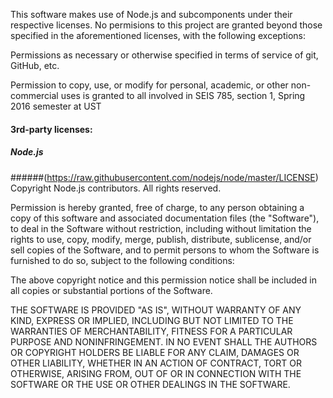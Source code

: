 This software makes use of Node.js and subcomponents under their respective licenses. No permisions to this project are granted
beyond those specified in the aforementioned licenses, with the following exceptions:

Permissions as necessary or otherwise specified in terms of service of git, GitHub, etc.

Permission to copy, use, or modify for personal, academic, or other non-commercial uses is granted to all involved in SEIS 785, section 1, Spring 2016 semester at UST

#### 3rd-party licenses:

##### Node.js 
######(https://raw.githubusercontent.com/nodejs/node/master/LICENSE)
Copyright Node.js contributors. All rights reserved.

Permission is hereby granted, free of charge, to any person obtaining a copy
of this software and associated documentation files (the "Software"), to
deal in the Software without restriction, including without limitation the
rights to use, copy, modify, merge, publish, distribute, sublicense, and/or
sell copies of the Software, and to permit persons to whom the Software is
furnished to do so, subject to the following conditions:

The above copyright notice and this permission notice shall be included in
all copies or substantial portions of the Software.

THE SOFTWARE IS PROVIDED "AS IS", WITHOUT WARRANTY OF ANY KIND, EXPRESS OR
IMPLIED, INCLUDING BUT NOT LIMITED TO THE WARRANTIES OF MERCHANTABILITY,
FITNESS FOR A PARTICULAR PURPOSE AND NONINFRINGEMENT. IN NO EVENT SHALL THE
AUTHORS OR COPYRIGHT HOLDERS BE LIABLE FOR ANY CLAIM, DAMAGES OR OTHER
LIABILITY, WHETHER IN AN ACTION OF CONTRACT, TORT OR OTHERWISE, ARISING
FROM, OUT OF OR IN CONNECTION WITH THE SOFTWARE OR THE USE OR OTHER DEALINGS
IN THE SOFTWARE.
